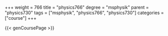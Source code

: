 +++
weight = 766
title = "physics766"
degree = "msphysik"
parent = "physics730"
tags = ["msphysik", "physics766", "physics730"]
categories = ["course"]
+++

{{< genCoursePage >}}
